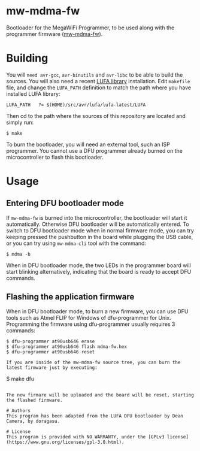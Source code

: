 # mw-mdma-fw
Bootloader for the MegaWiFi Programmer, to be used along with the programmer firmware ([mw-mdma-fw](https://github.com/doragasu/mw-mdma-fw/)).

# Building
You will `need avr-gcc`, `avr-binutils` and `avr-libc` to be able to build the sources. You will also need a recent [LUFA library](http://www.fourwalledcubicle.com/LUFA.php) installation. Edit `makefile` file, and change the `LUFA_PATH` definition to match the path where you have installed LUFA library:

```
LUFA_PATH   ?= $(HOME)/src/avr/lufa/lufa-latest/LUFA
```

Then cd to the path where the sources of this repository are located and simply run:

```
$ make
```

To burn the bootloader, you will need an external tool, such an ISP programmer. You cannot use a DFU programmer already burned on the microcontroller to flash this bootloader.

# Usage

## Entering DFU bootloader mode
If `mw-mdma-fw` is burned into the microcontroller, the bootloader will start it automatically. Otherwise DFU bootloader will be automatically entered. To switch to DFU bootloader mode when in normal firmware mode, you can try keeping pressed the pushbutton in the board while plugging the USB cable, or you can try using `mw-mdma-cli` tool with the command:
```
$ mdma -b
```

When in DFU bootloader mode, the two LEDs in the programmer board will start blinking alternatively, indicating that the board is ready to accept DFU commands.

## Flashing the application firmware
When in DFU bootloader mode, to burn a new firmware, you can use DFU tools such as Atmel FLIP for Windows of dfu-programmer for Unix. Programming the firmware using dfu-programmer usually requires 3 commands:
```
$ dfu-programmer at90usb646 erase
$ dfu-programmer at90usb646 flash mdma-fw.hex
$ dfu-programmer at90usb646 reset

If you are inside of the mw-mdma-fw source tree, you can burn the latest firmware just by executing:

```
$ make dfu
```

The new firmare will be uploaded and the board will be reset, starting the flashed firmware.

# Authors
This program has been adapted from the LUFA DFU bootloader by Dean Camera, by doragasu.

# License
This program is provided with NO WARRANTY, under the [GPLv3 license](https://www.gnu.org/licenses/gpl-3.0.html).


